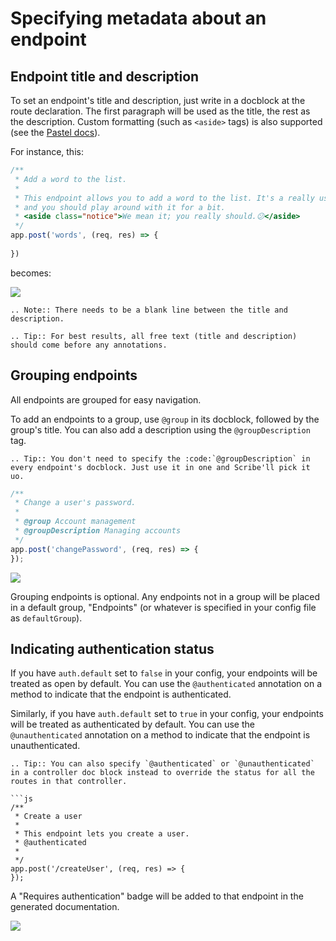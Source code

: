 # Specifying metadata about an endpoint

## Endpoint title and description
To set an endpoint's title and description, just write in a docblock at the route declaration. The first paragraph will be used as the title, the rest as the description. Custom formatting (such as `<aside>` tags) is also supported (see the [Pastel docs](http://github.com/knuckleswtf/pastel-js)).

For instance, this:

```js
/**
 * Add a word to the list.
 *
 * This endpoint allows you to add a word to the list. It's a really useful endpoint,
 * and you should play around with it for a bit.
 * <aside class="notice">We mean it; you really should.😕</aside>
 */
app.post('words', (req, res) => {
    
})
```

becomes:

![](../images/endpoint-title-description.png)

```eval_rst
.. Note:: There needs to be a blank line between the title and description.
```

```eval_rst
.. Tip:: For best results, all free text (title and description) should come before any annotations.
```

## Grouping endpoints
All endpoints are grouped for easy navigation.

To add an endpoints to a group, use `@group` in its docblock, followed by the group's title. You can also add a description using the `@groupDescription` tag.

```eval_rst
.. Tip:: You don't need to specify the :code:`@groupDescription` in every endpoint's docblock. Just use it in one and Scribe'll pick it uo.
```

```js
/**
 * Change a user's password.
 * 
 * @group Account management
 * @groupDescription Managing accounts
 */
app.post('changePassword', (req, res) => {
});
``` 

![](../images/endpoint-groups.png)

Grouping endpoints is optional. Any endpoints not in a group will be placed in a default group, "Endpoints" (or whatever is specified in your config file as `defaultGroup`).

## Indicating authentication status
If you have `auth.default` set to `false` in your config, your endpoints will be treated as open by default. You can use the `@authenticated` annotation on a method to indicate that the endpoint is authenticated.

Similarly, if you have `auth.default` set to `true` in your config, your endpoints will be treated as authenticated by default. You can use the `@unauthenticated` annotation on a method to indicate that the endpoint is unauthenticated. 

```eval_rst
.. Tip:: You can also specify `@authenticated` or `@unauthenticated` in a controller doc block instead to override the status for all the routes in that controller. 

```js
/**
 * Create a user
 * 
 * This endpoint lets you create a user.
 * @authenticated
 *
 */
app.post('/createUser', (req, res) => {
});
```

A "Requires authentication" badge will be added to that endpoint in the generated documentation.

![](../images/endpoint-auth.png)
